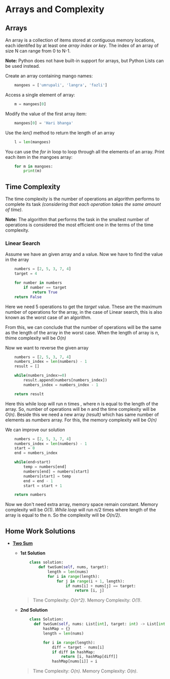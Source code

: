 # Arrays and Complexity

## Arrays

An array is a collection of items stored at contiguous memory locations, each identifed by at least one _array index or key_. The index of an array of size N can range from 0 to N-1.

**Note:** Python does not have built-in support for arrays, but Python Lists can be used instead.

Create an array containing mango names:

```Python
    mangoes = ['umrupali', 'langra', 'fazli']
```

Access a single element of array:

```Python
    m = mangoes[0]
```

Modify the value of the first array item:

```Python
    mangoes[0] = 'Hari bhanga'
```

Use the _len()_ method to return the length of an array

```Python
    l = len(mangoes)
```

You can use the _for in_ loop to loop through all the elements of an array. Print each item in the mangoes array:

```Python
    for m in mangoes:
        print(m)
```

## Time Complexity

The time complexity is the number of operations an algorithm performs to complete its task _(considering that each operation takes the same amount of time)_.

**Note:** The algorithm that performs the task in the smallest number of operations is considered the most efficient one in the terms of the time complexity.

### Linear Search

Assume we have an given array and a value. Now we have to find the value in the array

```Python
    numbers = [2, 5, 3, 7, 4]
    target = 4

    for number in numbers
        if number == target
            return True
    return False
```

Here we need 5 operations to get the _target_ value. These are the maximum number of operations for the array, in the case of Linear search, this is also known as the worst case of an algorithm.

From this, we can conclude that the number of operations will be the same as the length of the array in the worst case. When the length of array is _n_, thime complexity will be _O(n)_

Now we want to reverse the given array

```Python
    numbers = [2, 5, 3, 7, 4]
    numbers_index = len(numbers) - 1
    result = []

    while(numbers_index>=0)
        result.append(numbers[numbers_index])
        numbers_index = numbers_index - 1 

    return result
```

Here this while loop will run n times , where n is equal to the length of the array. So, number of operations will be n and the time complexity will be _O(n)_. Beside this we need a new array _(result)_ which has same number of elements as _numbers_ array. For this, the memory complexity will be _O(n)_

We can improve our solution

```Python
    numbers = [2, 5, 3, 7, 4]
    numbers_index = len(numbers) - 1
    start = 0
    end = numbers_index

    while(end>start)
        temp = numbers[end]
        numbers[end] = numbers[start]
        numbers[start] = temp
        end = end - 1
        start = start + 1

    return numbers
```

Now we don't need extra array, memory space remain constant. Memory complexity will be _O(1)_.
_While loop_ will run n/2 times where length of the array is equal to the n. So the complexity will be _O(n/2)_.

## Home Work Solutions

- **[Two Sum](https://leetcode.com/problems/two-sum/)**

  - **1st Solution**

    ```Python
        class solution:
            def twoSum(self, nums, target):
                length = len(nums)
                for i in range(length):
                    for j in range(i + 1, length):
                        if nums[i] + nums[j] == target:
                            return [i, j]
    ```

    > Time Complexity: _O(n^2)_.
    > Memory Complexity: _O(1)_.

  - **2nd Solution**

    ```Python
        class Solution:
          def twoSum(self, nums: List[int], target: int) -> List[int]:
              hashMap = {}
              length = len(nums)

              for i in range(length):
                  diff = target - nums[i]
                  if diff in hashMap:
                      return [i, hashMap[diff]]
                  hashMap[nums[i]] = i
    ```

    > Time Complexity: _O(n)_.
    > Memory Complexity: _O(n)_.
